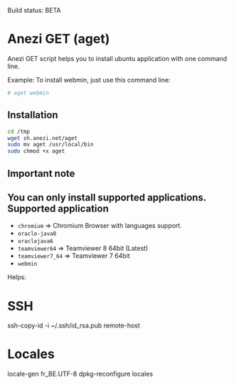 Build status: BETA

Anezi GET (aget)
================
Anezi GET script helps you to install ubuntu application with one command line.

Example: To install webmin, just use this command line:
```bash
# aget webmin
```
Installation
------------
```bash
cd /tmp
wget sh.anezi.net/aget
sudo mv aget /usr/local/bin
sudo chmod +x aget
```
Important note
--------------
You can only install supported applications.
Supported application
---------------------
* <code>chromium</code> => Chromium Browser with languages support.
* <code>oracle-java8</code>
* <code>oraclejava6</code>
* <code>teamviewer64</code> => Teamviewer 8 64bit (Latest)
* <code>teamviewer7_64</code> => Teamviewer 7 64bit
* <code>webmin</code>

Helps:

SSH
===

ssh-copy-id -i ~/.ssh/id_rsa.pub remote-host

Locales
=======

locale-gen fr_BE.UTF-8
dpkg-reconfigure locales
